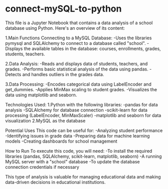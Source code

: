# connect-mySQL-to-python 
This file is a Jupyter Notebook that contains a data analysis of a school database using Python. Here's an overview of its content:

1.Main Functions
Connecting to a MySQL Database:
-Uses the libraries pymysql and SQLAlchemy to connect to a database called "school".
-Displays the available tables in the database: courses, enrollments, grades, students, teachers.

2.Data Analysis:
-Reads and displays data of students, teachers, and grades.
-Performs basic statistical analysis of the data using pandas.
-Detects and handles outliers in the grades data.

3.Data Processing:
-Encodes categorical data using LabelEncoder and get_dummies.
-Applies MinMax scaling to student grades.
-Visualizes the data using matplotlib and seaborn.

Technologies Used:
1.Python with the following libraries:
-pandas for data analysis
-SQLAlchemy for database connection
-scikit-learn for data processing (LabelEncoder, MinMaxScaler)
-matplotlib and seaborn for data visualization
2.MySQL as the database

Potential Uses
This code can be useful for:
-Analyzing student performance
-Identifying issues in grade data
-Preparing data for machine learning models
-Creating dashboards for school management

How to Run
To execute this code, you will need:
-To install the required libraries (pandas, SQLAlchemy, scikit-learn, matplotlib, seaborn)
-A running MySQL server with a "school" database
-To update the database connection credentials if necessary

This type of analysis is valuable for managing educational data and making data-driven decisions in educational institutions.
